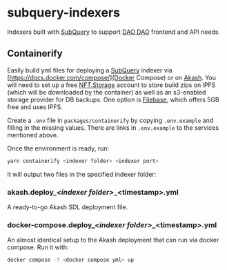 # subquery-indexers

Indexers built with [SubQuery](https://subquery.network/) to support [DAO
DAO](https://daodao.zone/) frontend and API needs.

## Containerify

Easily build yml files for deploying a
[SubQuery](https://subquery.network/) indexer via
[https://docs.docker.com/compose/](Docker Compose) or on
[Akash](https://akash.network/). You will need to set up a free
[NFT.Storage](https://nft.storage/) account to store build zips on IPFS (which
will be downloaded by the container) as well as an s3-enabled storage provider
for DB backups. One option is [Filebase](https://filebase.com/), which offers
5GB free and uses IPFS.

Create a `.env` file in `packages/containerify` by copying `.env.example` and
filling in the missing values. There are links in `.env.example` to the services
mentioned above.

Once the environment is ready, run:

```sh
yarn containerify <indexer folder> <indexer port>
```

It will output two files in the specified indexer folder:

### akash.deploy_*\<indexer folder\>*_\<timestamp\>.yml

A ready-to-go Akash SDL deployment file.

### docker-compose.deploy_*\<indexer folder\>*_\<timestamp\>.yml

An almost identical setup to the Akash deployment that can run via
docker compose. Run it with:

```sh
docker compose -f <docker compose yml> up
```
